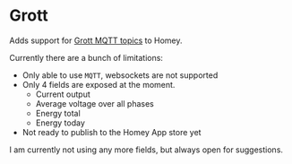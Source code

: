 # Grott

Adds support for [Grott MQTT topics](https://github.com/johanmeijer/grott) to Homey.

Currently there are a bunch of limitations:

- Only able to use `MQTT`, websockets are not supported
- Only 4 fields are exposed at the moment.
    - Current output
    - Average voltage over all phases
    - Energy total
    - Energy today
- Not ready to publish to the Homey App store yet

I am currently not using any more fields, but always open for suggestions.

